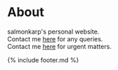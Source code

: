 # About

salmonkarp's personal website. <br>
Contact me [here](mailto:garyaxelmuliyono@gmail.com) for any queries. <br>
Contact me [here](https://t.me/salmonkarp) for urgent matters.

{% include footer.md %}